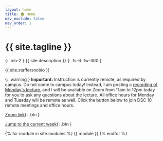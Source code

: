 ```yaml
---
layout: home
title: 🏠 Home
nav_exclude: false
nav_order: 1
---
```


# {{ site.tagline }}
{: .mb-2 }
{{ site.description }}
{: .fs-6 .fw-300 }


{{ site.staffersnobio }}


{: .warning }
**Important:** Instruction is currently remote, as required by campus. Do not come to campus today! Instead, I am posting a [recording of Monday's lecture](https://podcast.ucsd.edu/watch/wi24/dsc10_c00/14), and I will be available on Zoom from 11am to 12pm today for you to ask any questions about the lecture. All office hours for Monday and Tuesday will be remote as well. Click the button below to join DSC 10 remote meetings and office hours.

[Zoom link](https://ucsd.zoom.us/j/93021261693){: .btn }


<!--{: .success }
**Tip: When working on assignments, use Ctrl+F on this page to search for a keyword and quickly find the relevant lecture. Click the ✏️ emoji to open a static version of the lecture for reference, which is much faster than loading it on DataHub. Also, make sure to use the [reference sheet](https://drive.google.com/file/d/1ky0Np67HS2O4LO913P-ing97SJG0j27n/view?usp=sharing)!**-->


<!--
{: .success }
>The Final Exam is **this Saturday 3/16 from 7-10PM** in Catalyst 0125 near Plant Power. Join us for a collaborative study session on **Friday 3/15 from 5-8PM** in Solis 104.  
>
>If at least 75% of the class fills out both [SETs](https://academicaffairs.ucsd.edu/Modules/Evals/) and the internal [End-of-Quarter Survey](https://forms.gle/yFoqjCRaBoyFC6nu8), then the entire class will have **1% of extra credit added to their overall grade**. The deadline is Saturday 3/16 at 8AM.
-->

<!--
{: .success }
Welcome to DSC 10! To start, read the [syllabus](https://dsc10.com/syllabus) carefully, paying special attention to the ["Getting Started"](https://dsc10.com/syllabus/#-getting-started) section. Make sure to complete the [Welcome Survey](https://forms.gle/4j7t87VWsaJCYbnn8) and [Pretest](https://practice.dsc10.com/pretest/) to get off to a good start!
-->

[Jump to the current week](#week-6-bootstrapping-and-the-normal-distribution){: .btn }


{% for module in site.modules %}
{{ module }}
{% endfor %}